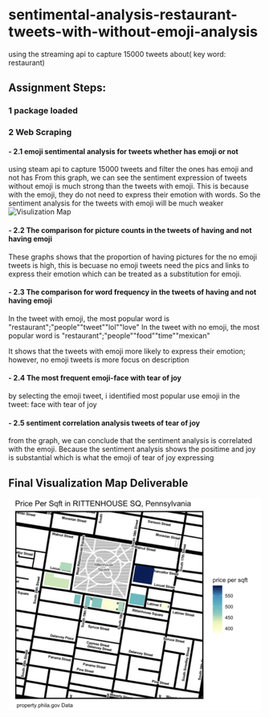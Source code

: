 # sentimental-analysis-restaurant-tweets-with-without-emoji-analysis
using the streaming api to capture 15000 tweets about( key word: restaurant)

## Assignment Steps:
### 1 package loaded

### 2 Web Scraping
#### - 2.1  emoji sentimental analysis for tweets whether has emoji or not
using steam api to capture 15000 tweets and filter the ones has emoji and not has
From this graph, we can see the sentiment expression of tweets without emoji is much strong than the tweets with emoji.
This is because with the emoji, they do not need to express their emotion with words. So the sentiment analysis for the tweets with emoji will be much weaker
![Visulization Map](https://github.com/fangnandu/sentimental-analysis-restaurant-tweets-with-without-emoji-analysis/blob/master/sentiment%20analysis%20of%20whether%20has%20the%20emoji.png)
#### - 2.2 The comparison for picture counts in the tweets of having and not having emoji
These graphs shows that the proportion of having pictures for the no emoji tweets is high, this is becuase no emoji tweets need the pics and links to express their emotion which can be treated as a substitution for emoji.

#### - 2.3 The comparison for word frequency in the tweets of having and not having emoji
In the tweet with emoji, the most popular word is "restaurant";"people""tweet""lol""love"
In the tweet with no emoji, the most popular word is "restaurant";"people""food""time""mexican"

It shows that the tweets with emoji more likely to express their emotion; however, no emoji tweets is more focus on description

#### - 2.4 The most frequent emoji-face with tear of joy
by selecting the emoji tweet, i identified most popular use emoji in the tweet: face with tear of joy

#### - 2.5 sentiment correlation analysis tweets of tear of joy
from the graph, we can conclude that the sentiment analysis is correlated with the emoji. Because the sentiment analysis shows the positime and joy is substantial which is what the emoji of tear of joy expressing

## Final Visualization Map Deliverable
![Visulization Map](https://github.com/fangnandu/Web-Scraping-house-value-in-Rittenhouse-Philadelphia/blob/master/visualizaton%20map.png "Visulization Map")
